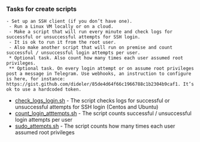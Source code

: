 ### Tasks for create scripts
```
- Set up an SSH client (if you don’t have one).
 - Run a Linux VM locally or on a cloud.
 - Make a script that will run every minute and check logs for successful or unsuccessful attempts for SSH login.
 - It is ok to run it from the root user.
 - Also make another script that will run on premise and count successful / unsuccessful login attempts per user.
 * Optional task. Also count how many times each user assumed root privileges.
 ** Optional task. On every login attempt or on assume root privileges post a message in Telegram. Use webhooks, an instruction to configure is here, for instance: https://gist.github.com/dideler/85de4d64f66c1966788c1b2304b9caf1. It’s ok to use a hardcoded token.
 ```

 * [check_logs_login.sh](/BASH/check_logs_login.sh) - The script checks logs for successful or unsuccessful attempts for SSH login (Centos and Ubuntu)
 * [count_login_atttempts.sh](/BASH/count_login_atttempts.sh) - The script counts successful / unsuccessful login attempts per user
 * [sudo_attempts.sh](/BASH/sudo_attempts.sh) - The script counts how many times each user assumed root privileges